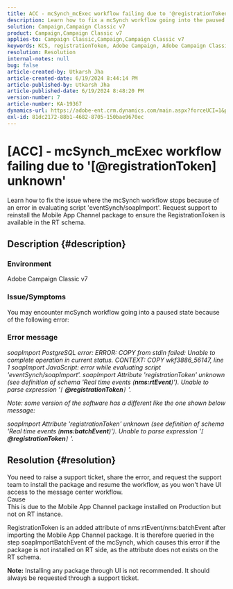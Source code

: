 ```yaml
---
title: ACC - mcSynch_mcExec workflow failing due to '@registrationToken unknown'
description: Learn how to fix a mcSynch workflow going into the paused state because of an error in evaluating script 'eventSynch/soapImport'.
solution: Campaign,Campaign Classic v7
product: Campaign,Campaign Classic v7
applies-to: Campaign Classic,Campaign,Campaign Classic v7
keywords: KCS, registrationToken, Adobe Campaign, Adobe Campaign Classic, ACC, mcSynch_mcExec workflow fail, troubleshooting
resolution: Resolution
internal-notes: null
bug: false
article-created-by: Utkarsh Jha
article-created-date: 6/19/2024 8:44:14 PM
article-published-by: Utkarsh Jha
article-published-date: 6/19/2024 8:48:20 PM
version-number: 7
article-number: KA-19367
dynamics-url: https://adobe-ent.crm.dynamics.com/main.aspx?forceUCI=1&pagetype=entityrecord&etn=knowledgearticle&id=0d8709ac-7c2e-ef11-840a-00224809e160
exl-id: 81dc2172-88b1-4682-8705-150bae9670ec
---
```

# [ACC] - mcSynch_mcExec workflow failing due to '[@registrationToken] unknown'


Learn how to fix the issue where the mcSynch workflow stops because of an error in evaluating script 'eventSynch/soapImport'. Request support to reinstall the Mobile App Channel package to ensure the RegistrationToken is available in the RT schema.

## Description {#description}


### Environment

Adobe Campaign Classic v7

### Issue/Symptoms

You may encounter mcSynch workflow going into a paused state because of the following error:

### Error message

*soapImport PostgreSQL error: ERROR: COPY from stdin failed: Unable to complete operation in current status. CONTEXT: COPY wkf3886_56147, line 1
soapImport JavaScript: error while evaluating script 'eventSynch/soapImport'.
soapImport Attribute 'registrationToken' unknown (see definition of schema 'Real time events (<b>nms:rtEvent</b>)'). Unable to parse expression '`[` <b>@registrationToken</b>`]` '.*

*Note: some version of the software has a different like the one shown below message:*

*soapImport Attribute 'registrationToken' unknown (see definition of schema 'Real time events (<b>nms:batchEvent</b>)'). Unable to parse expression '`[` <b>@registrationToken</b>`]` '.*


## Resolution {#resolution}


You need to raise a support ticket, share the error, and request the support team to install the package and resume the workflow, as you won't have UI access to the message center workflow.
<br>Cause<br>
This is due to the Mobile App Channel package installed on Production but not on RT instance.

RegistrationToken is an added attribute of nms:rtEvent/nms:batchEvent after importing the Mobile App Channel package. It is therefore queried in the step soapImportBatchEvent of the mcSynch, which causes this error if the package is not installed on RT side, as the attribute does not exists on the RT schema.

<b>Note:</b> Installing any package through UI is not recommended. It should always be requested through a support ticket.
